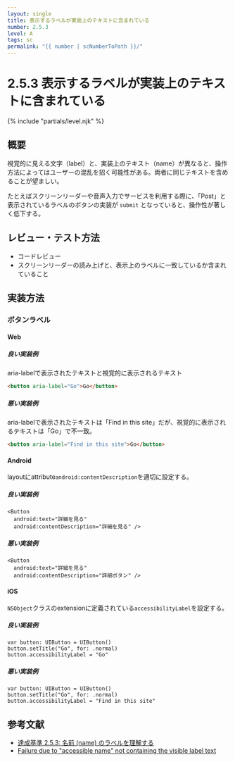 ```yaml
---
layout: single
title: 表示するラベルが実装上のテキストに含まれている
number: 2.5.3
level: A
tags: sc
permalink: "{{ number | scNumberToPath }}/"
---
```


# 2.5.3 表示するラベルが実装上のテキストに含まれている

{% include "partials/level.njk" %}

## 概要

視覚的に見える文字（label）と、実装上のテキスト（name）が異なると、操作方法によってはユーザーの混乱を招く可能性がある。両者に同じテキストを含めることが望ましい。

たとえばスクリーンリーダーや音声入力でサービスを利用する際に、「Post」と表示されているラベルのボタンの実装が `submit` となっていると、操作性が著しく低下する。

## レビュー・テスト方法

- コードレビュー
- スクリーンリーダーの読み上げと、表示上のラベルに一致しているか含まれていること


## 実装方法

### ボタンラベル

#### Web

##### 良い実装例

aria-labelで表示されたテキストと視覚的に表示されるテキスト
```html
<button aria-label="Go">Go</button>
```

##### 悪い実装例

aria-labelで表示されたテキストは「Find in this site」だが、視覚的に表示されるテキストは「Go」で不一致。

```html
<button aria-label="Find in this site">Go</button>
```

#### Android

layoutにattribute`android:contentDescription`を適切に設定する。

##### 良い実装例

```
<Button
  android:text="詳細を見る"
  android:contentDescription="詳細を見る" />
```

##### 悪い実装例

```
<Button
  android:text="詳細を見る"
  android:contentDescription="詳細ボタン" />
```

#### iOS

`NSObject`クラスのextensionに定義されている`accessibilityLabel`を設定する。

##### 良い実装例

```
var button: UIButton = UIButton()
button.setTitle("Go", for: .normal)
button.accessibilityLabel = "Go"
```

##### 悪い実装例

```
var button: UIButton = UIButton()
button.setTitle("Go", for: .normal)
button.accessibilityLabel = "Find in this site"
```


## 参考文献
- [達成基準 2.5.3: 名前 (name) のラベルを理解する](https://waic.jp/docs/WCAG21/Understanding/label-in-name.html)
- [Failure due to "accessible name" not containing the visible label text](https://www.w3.org/WAI/WCAG21/Techniques/failures/F96)
